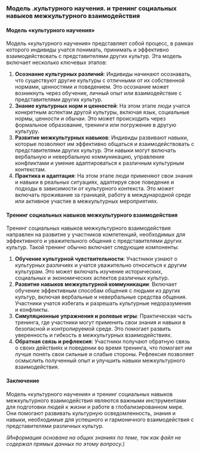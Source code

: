 ### Модель .культурного научения. и тренинг социальных навыков межкультурного взаимодействия
#### Модель «культурного научения»
Модель «культурного научения» представляет собой процесс, в рамках которого индивиды учатся понимать, принимать и эффективно взаимодействовать с представителями других культур. Эта модель включает несколько ключевых этапов:
1. **Осознание культурных различий**: Индивиды начинают осознавать, что существуют другие культуры с отличными от их собственной нормами, ценностями и поведением. Это осознание может возникнуть через обучение, личный опыт или взаимодействие с представителями других культур.
2. **Знание культурных норм и ценностей**: На этом этапе люди учатся конкретным аспектам другой культуры, включая язык, социальные нормы, ценности и обычаи. Это может происходить через формальное образование, тренинги или погружение в другую культуру.
3. **Развитие межкультурных навыков**: Индивиды развивают навыки, которые позволяют им эффективно общаться и взаимодействовать с представителями других культур. Эти навыки могут включать вербальную и невербальную коммуникацию, управление конфликтами и умение адаптироваться к различным культурным контекстам.
4. **Практика и адаптация**: На этом этапе люди применяют свои знания и навыки в реальных ситуациях, адаптируя свое поведение и подходы в зависимости от культурного контекста. Это может включать проживание за границей, работу в международной среде или активное участие в межкультурных мероприятиях.
#### Тренинг социальных навыков межкультурного взаимодействия
Тренинг социальных навыков межкультурного взаимодействия направлен на развитие у участников компетенций, необходимых для эффективного и уважительного общения с представителями других культур. Такой тренинг обычно включает следующие компоненты:
1. **Обучение культурной чувствительности**: Участники узнают о культурных различиях и учатся уважительно относиться к другим культурам. Это может включать изучение исторических, социальных и экономических аспектов различных культур.
2. **Развитие навыков межкультурной коммуникации**: Включает обучение эффективным способам общения с людьми из других культур, включая вербальные и невербальные средства общения. Участники учатся избегать и разрешать культурные недоразумения и конфликты.
3. **Симуляционные упражнения и ролевые игры**: Практическая часть тренинга, где участники могут применить свои знания и навыки в безопасной и контролируемой среде. Это помогает развить уверенность и гибкость в межкультурных взаимодействиях.
4. **Обратная связь и рефлексия**: Участники получают обратную связь о своих действиях и поведении во время тренинга, что помогает им лучше понять свои сильные и слабые стороны. Рефлексия позволяет осмыслить полученный опыт и улучшить навыки межкультурного взаимодействия.
#### Заключение
Модель «культурного научения» и тренинг социальных навыков межкультурного взаимодействия являются важными инструментами для подготовки людей к жизни и работе в глобализированном мире. Они помогают развивать культурную осведомленность, знания и навыки, необходимые для успешного и гармоничного взаимодействия с представителями различных культур.

_(Информация основана на общих знаниях по теме, так как файл не содержал прямых данных по этому вопросу.)_
